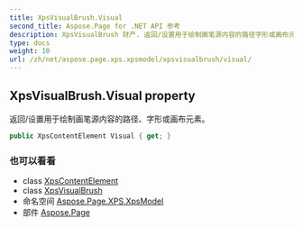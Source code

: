 ```yaml
---
title: XpsVisualBrush.Visual
second_title: Aspose.Page for .NET API 参考
description: XpsVisualBrush 财产. 返回/设置用于绘制画笔源内容的路径字形或画布元素
type: docs
weight: 10
url: /zh/net/aspose.page.xps.xpsmodel/xpsvisualbrush/visual/
---
```

## XpsVisualBrush.Visual property

返回/设置用于绘制画笔源内容的路径、字形或画布元素。

```csharp
public XpsContentElement Visual { get; }
```

### 也可以看看

* class [XpsContentElement](../../xpscontentelement/)
* class [XpsVisualBrush](../)
* 命名空间 [Aspose.Page.XPS.XpsModel](../../xpsvisualbrush/)
* 部件 [Aspose.Page](../../../)


